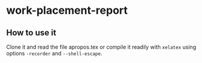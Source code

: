 work-placement-report
=====================

## How to use it

Clone it and read the file apropos.tex or compile it readily with `xelatex` using options `-recorder` and `--shell-escape`.
